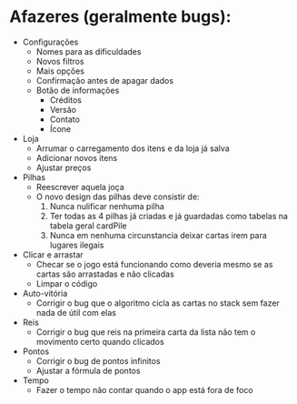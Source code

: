 # Afazeres (geralmente bugs):
- Configurações
    - Nomes para as dificuldades
    - Novos filtros
    - Mais opções
    - Confirmação antes de apagar dados
    - Botão de informações
        - Créditos
        - Versão
        - Contato
        - Ícone
- Loja
    - Arrumar o carregamento dos itens e da loja já salva
    - Adicionar novos itens
    - Ajustar preços
- Pilhas
    - Reescrever aquela joça
    - O novo design das pilhas deve consistir de:
        1. Nunca nulificar nenhuma pilha
        2. Ter todas as 4 pilhas já criadas e já guardadas como tabelas na tabela geral cardPile
        3. Nunca em nenhuma circunstancia deixar cartas irem para lugares ilegais
- Clicar e arrastar
    - Checar se o jogo está funcionando como deveria mesmo se as cartas são arrastadas e não clicadas
    - Limpar o código
- Auto-vitória
    - Corrigir o bug que o algoritmo cicla as cartas no stack sem fazer nada de útil com elas
- Reis
    - Corrigir o bug que reis na primeira carta da lista não tem o movimento certo quando clicados
- Pontos
    - Corrigir o bug de pontos infinitos
    - Ajustar a fórmula de pontos
- Tempo
    - Fazer o tempo não contar quando o app está fora de foco
